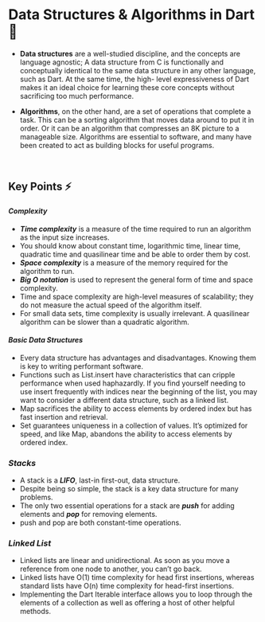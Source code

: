 # Data Structures & Algorithms in Dart 🚀

- **Data structures** are a well-studied discipline, and the concepts are language agnostic; A data structure from C is functionally and conceptually identical to the same data structure in any other language, such as Dart. At the same time, the high- level expressiveness of Dart makes it an ideal choice for learning these core concepts without sacrificing too much performance.

- **Algorithms**, on the other hand, are a set of operations that complete a task. This can be a sorting algorithm that moves data around to put it in order. Or it can be an algorithm that compresses an 8K picture to a manageable size. Algorithms are essential to software, and many have been created to act as building blocks for useful programs.

<br />

## Key Points ⚡️

#### _Complexity_

- ***Time complexity*** is a measure of the time required to run an algorithm as the input size increases.
- You should know about constant time, logarithmic time, linear time, quadratic time and quasilinear time and be able to order them by cost.
- ***Space complexity*** is a measure of the memory required for the algorithm to run.
- ***Big O notation*** is used to represent the general form of time and space
complexity.
- Time and space complexity are high-level measures of scalability; they do not measure the actual speed of the algorithm itself.
- For small data sets, time complexity is usually irrelevant. A quasilinear algorithm can be slower than a quadratic algorithm.

#### _Basic Data Structures_

- Every data structure has advantages and disadvantages. Knowing them is key to writing performant software.
- Functions such as List.insert have characteristics that can cripple performance when used haphazardly. If you find yourself needing to use insert frequently with indices near the beginning of the list, you may want to consider a different data structure, such as a linked list.
- Map sacrifices the ability to access elements by ordered index but has fast insertion and retrieval.
- Set guarantees uniqueness in a collection of values. It’s optimized for speed, and like Map, abandons the ability to access elements by ordered index.

### _Stacks_

- A stack is a ***LIFO***, last-in first-out, data structure.
- Despite being so simple, the stack is a key data structure for many problems.
- The only two essential operations for a stack are ***push*** for adding elements and ***pop*** for removing elements.
- push and pop are both constant-time operations.

### _Linked List_

- Linked lists are linear and unidirectional. As soon as you move a reference from one node to another, you can’t go back.
- Linked lists have O(1) time complexity for head first insertions, whereas standard lists have O(n) time complexity for head-first insertions.
- Implementing the Dart Iterable interface allows you to loop through the elements of a collection as well as offering a host of other helpful methods.
